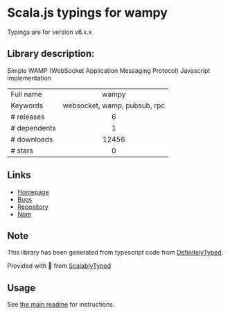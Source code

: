 
# Scala.js typings for wampy

Typings are for version v6.x.x

## Library description:
Simple WAMP (WebSocket Application Messaging Protocol) Javascript implementation

|                    |                 |
| ------------------ | :-------------: |
| Full name          | wampy |
| Keywords           | websocket, wamp, pubsub, rpc |
| # releases         | 6 |
| # dependents       | 1 |
| # downloads        | 12456 |
| # stars            | 0 |

## Links
- [Homepage](https://github.com/KSDaemon/wampy.js)
- [Bugs](https://github.com/KSDaemon/wampy.js/issues)
- [Repository](https://github.com/KSDaemon/wampy.js)
- [Npm](https://www.npmjs.com/package/wampy)
    


## Note
This library has been generated from typescript code from [DefinitelyTyped](https://definitelytyped.org).

Provided with :purple_heart: from [ScalablyTyped](https://github.com/oyvindberg/ScalablyTyped)

## Usage
See [the main readme](../../readme.md) for instructions.


